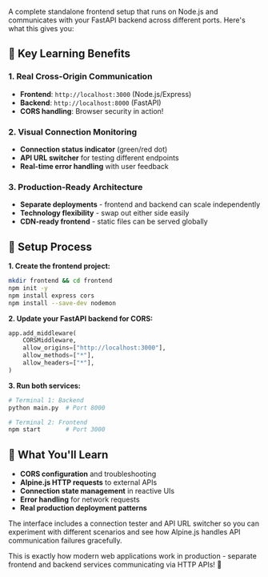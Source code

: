 A complete standalone frontend setup that runs on Node.js and communicates with your FastAPI backend across different ports. Here's what this gives you:

## 🎯 **Key Learning Benefits**

### **1. Real Cross-Origin Communication**
- **Frontend**: `http://localhost:3000` (Node.js/Express)  
- **Backend**: `http://localhost:8000` (FastAPI)
- **CORS handling**: Browser security in action!

### **2. Visual Connection Monitoring**
- **Connection status indicator** (green/red dot)
- **API URL switcher** for testing different endpoints
- **Real-time error handling** with user feedback

### **3. Production-Ready Architecture**
- **Separate deployments** - frontend and backend can scale independently
- **Technology flexibility** - swap out either side easily
- **CDN-ready frontend** - static files can be served globally

## 🚀 **Setup Process**

**1. Create the frontend project:**
```bash
mkdir frontend && cd frontend
npm init -y
npm install express cors
npm install --save-dev nodemon
```

**2. Update your FastAPI backend for CORS:**
```python
app.add_middleware(
    CORSMiddleware,
    allow_origins=["http://localhost:3000"],
    allow_methods=["*"],
    allow_headers=["*"],
)
```

**3. Run both services:**
```bash
# Terminal 1: Backend
python main.py  # Port 8000

# Terminal 2: Frontend  
npm start       # Port 3000
```

## 🔧 **What You'll Learn**

- **CORS configuration** and troubleshooting
- **Alpine.js HTTP requests** to external APIs
- **Connection state management** in reactive UIs
- **Error handling** for network requests
- **Real production deployment patterns**

The interface includes a connection tester and API URL switcher so you can experiment with different scenarios and see how Alpine.js handles API communication failures gracefully.

This is exactly how modern web applications work in production - separate frontend and backend services communicating via HTTP APIs! 🎯